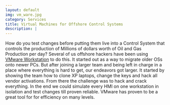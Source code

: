 ```yaml
---
layout: default
img: vm_ware.jpg
category: Services
title: Virtual Machines for Offshore Control Systems
description: |
---
```

  How do you test changes before putting them live into a Control System that controls the production of Millions of dollars worth of Oil and Gas Production per day? Several of us offshore hackers have been using [VMware Workstation](http://www.vmware.com/products/workstation/) to do this. It started out as a way to migrate older OSs onto newer PCs. But after joining a larger team and being left in charge in a place where everything is hard to get, our endeavors got larger. It started by showing the team how to clone XP laptops, change the keys and hack all vendor activations. From there the challenge was to hack and crack everything. In the end we could simulate every HMI on one workstation in isolation and test changes till proven reliable. VMware has proven to be a great tool for for efficiency on many levels.